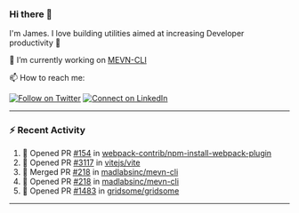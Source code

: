 ### Hi there 👋

I'm James. I love building utilities aimed at increasing Developer productivity :raised_hands: 

🔭 I’m currently working on [MEVN-CLI](https://github.com/madlabsinc/mevn-cli)

📫 How to reach me:

[![Follow on Twitter](https://img.shields.io/badge/--twitter?label=Twitter&logo=Twitter&style=social)](https://twitter.com/james_madhacks) [![Connect on LinkedIn](https://img.shields.io/badge/--linkedin?label=LinkedIn&logo=LinkedIn&style=social)](https://www.linkedin.com/in/jamesgeorge007)

---

### :zap: Recent Activity

<!--START_SECTION:activity-->
1. 💪 Opened PR [#154](https://github.com/webpack-contrib/npm-install-webpack-plugin/pull/154) in [webpack-contrib/npm-install-webpack-plugin](https://github.com/webpack-contrib/npm-install-webpack-plugin)
2. 💪 Opened PR [#3117](https://github.com/vitejs/vite/pull/3117) in [vitejs/vite](https://github.com/vitejs/vite)
3. 🎉 Merged PR [#218](https://github.com/madlabsinc/mevn-cli/pull/218) in [madlabsinc/mevn-cli](https://github.com/madlabsinc/mevn-cli)
4. 💪 Opened PR [#218](https://github.com/madlabsinc/mevn-cli/pull/218) in [madlabsinc/mevn-cli](https://github.com/madlabsinc/mevn-cli)
5. 💪 Opened PR [#1483](https://github.com/gridsome/gridsome/pull/1483) in [gridsome/gridsome](https://github.com/gridsome/gridsome)
<!--END_SECTION:activity-->

---

<!--
**jamesgeorge007/jamesgeorge007** is a ✨ _special_ ✨ repository because its `README.md` (this file) appears on your GitHub profile.

Here are some ideas to get you started:

- 🌱 I’m currently learning ...
- 👯 I’m looking to collaborate on ...
- 🤔 I’m looking for help with ...
- 💬 Ask me about ...
- 😄 Pronouns: ...
- ⚡ Fun fact: ...
-->
